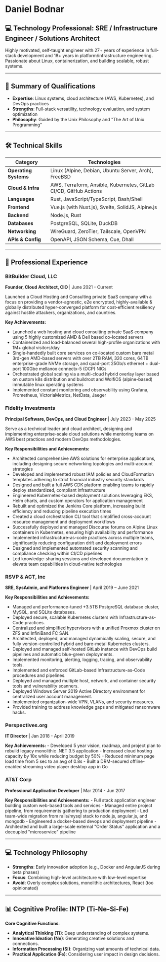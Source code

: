 # Daniel Bodnar

## 💻 Technology Professional: SRE / Infrastructure Engineer / Solutions Architect

Highly motivated, self-taught engineer with 27+ years of experience in full-stack development and 18+ years in platform/infrastructure engineering.
Passionate about Linux, containerization, and building scalable, robust systems.

------------------------------------------------------------------------

## 🌟 Summary of Qualifications

- **Expertise**: Linux systems, cloud architecture (AWS, Kubernetes), and DevOps practices
- **Strengths**: Full-stack versatility, technology evaluation, and system optimization
- **Philosophy**: Guided by the Unix Philosophy and "The Art of Unix Programming"

------------------------------------------------------------------------

## 🛠️ Technical Skills

| **Category** | **Technologies** |
|------------------|------------------------------------------------------|
| **Operating Systems** | Linux (Alpine, Debian, Ubuntu Server, Arch), FreeBSD |
| **Cloud & Infra** | AWS, Terraform, Ansible, Kubernetes, GitLab CI/CD, GitHub Actions |
| **Languages** | Rust, JavaScript/TypeScript, Bash/Shell |
| **Frontend** | Vue.js (with Nuxt.js), Svelte, SolidJS, Alpine.js |
| **Backend** | Node.js, Rust |
| **Databases** | PostgreSQL, SQLite, DuckDB |
| **Networking** | WireGuard, ZeroTier, Tailscale, OpenVPN |
| **APIs & Config** | OpenAPI, JSON Schema, Cue, Dhall |

------------------------------------------------------------------------

## 🏢 Professional Experience

### BitBuilder Cloud, LLC

**Founder, Cloud Architect, CIO** | June 2021 - Current

Launched a Cloud Hosting and Consulting private SaaS company with a focus on providing a vendor-agnostic, e2e encrypted, highly-available & globally distributed hyper-converged platform for cost-efficient resiliency against hostile attackers, organizations, and countries.

**Key Achievements:**

- Launched a web hosting and cloud consulting private SaaS company using 5 highly customized AMD & Dell based co-located servers
- Containerized and load-balanced several high-profile organizations with 1M+ global visitors/day
- Single-handedly built core services on co-located custom bare metal 3rd-gen AMD-based servers with over 2TB RAM, 320 cores, 64TB enterprise-grade NVMe storage, and quad-port 25Gb/s ethernet + dual-port 100Gbe mellanox connectx-5 (OCP) NICs
- Orchestrated global scaling via a multi-cloud hybrid overlay layer based on custom k8s distribution and buildroot and WolfiOS (alpine-based) immutable linux operating systems
- Implemented constant monitoring and observability using Grafana, Prometheus, VictoriaMetrics, NetData, Jaeger


### Fidelity Investments

**Principal Software, DevOps, and Cloud Engineer** | July 2023 - May 2025

Serve as a technical leader and cloud architect, designing and implementing enterprise-scale cloud solutions while mentoring teams on AWS best practices and modern DevOps methodologies.

**Key Responsibilities and Achievements:**

- Architected comprehensive AWS solutions for enterprise applications, including designing secure networking topologies and multi-account strategies
- Developed and implemented robust IAM policies and CloudFormation templates adhering to strict financial industry security standards
- Designed and built a full AWS CDK platform enabling teams to rapidly deploy standardized, compliant infrastructure
- Engineered Kubernetes-based deployment solutions leveraging EKS, Helm charts, and custom operators for application management
- Rebuilt and optimized the Jenkins Core platform, increasing build efficiency and reducing pipeline execution times
- Created a cloud orchestration CLI tool that simplified cross-account resource management and deployment workflows
- Successfully deployed and managed Discourse forums on Alpine Linux containers in Kubernetes, ensuring high availability and performance
- Implemented infrastructure-as-code practices across multiple teams, significantly reducing configuration drift and deployment errors
- Designed and implemented automated security scanning and compliance checking within CI/CD pipelines
- Led knowledge-sharing sessions and developed documentation to elevate team capabilities in cloud-native technologies


### RSVP & ACT, Inc

**SRE, SysAdmin, and Platforms Engineer** | April 2019 – June 2021

**Key Responsibilities and Achievements:**

- Managed and performance-tuned +3.5TB PostgreSQL database cluster, MySQL, and SQLite databases.
- Deployed secure, scalable Kubernetes clusters with Infrastructure-as-Code practices.
- Centralized and simplified hypervisors with a unified Proxmox cluster on ZFS and InfiniBand FC SAN.
- Architected, deployed, and managed dynamically scaling, secure, and fully version-controlled hybrid and bare-metal Kubernetes clusters.
- Deployed and managed self-hosted GitLab instance with DevOps build pipelines and automatic blue-green deployments.
- Implemented monitoring, alerting, logging, tracing, and observability tools.
- Implemented and enforced GitLab-based Infrastructure-as-Code procedures and pipelines.
- Deployed and managed multiple host, network, and container security tools and vulnerability scanners.
- Deployed Windows Server 2019 Active Directory environment for centralized user account management.
- Implemented organization-wide VPN, VLANs, and security measures.
- Provided training to address knowledge gaps and mitigated ransomware hacks.

### Perspectives.org

**IT Director** | Jan 2018 - April 2019

**Key Achievements:** - Developed 5 year vision, roadmap, and project plan to rebuild legacy monolithic .NET 3.5 application - Increased cloud hosting capacity by 10x while reducing budget by 50% - Reduced minimum page load time from 5 sec to an avg of 0.8s - Built a DRM-secured offline-enabled streaming video player desktop app in Go

### AT&T Corp

**Professional Application Developer** | Mar 2014 - Jun 2017

**Key Responsibilities and Achievements:** - Full stack application engineer building custom web-based tools and services - Managed entire project pipeline, from requirements gathering to production deployment - Led team-wide migration from rails/mysql stack to node.js, angular.js, and mongodb - Engineered a docker-based devops and deployment pipeline - Architected and built a large-scale external "Order Status" application and a decoupled "microservice" pipeline

------------------------------------------------------------------------

## 💻 Technology Philosophy

- **Strengths**: Early innovation adoption (e.g., Docker and AngularJS during beta phases)
- **Focus**: Combining high-level architecture with low-level expertise
- **Avoid**: Overly complex solutions, monolithic architectures, React (too opinionated)

------------------------------------------------------------------------

## 📊 Cognitive Profile: INTP (Ti-Ne-Si-Fe)

**Core Cognitive Functions**:

- **Analytical Thinking (Ti)**: Deep understanding of complex systems.
- **Innovative Ideation (Ne)**: Generating creative solutions and connections.
- **Information Processing (Si)**: Organizing vast amounts of technical data.
- **Practical Application (Fe)**: Considering user impact in design decisions.
